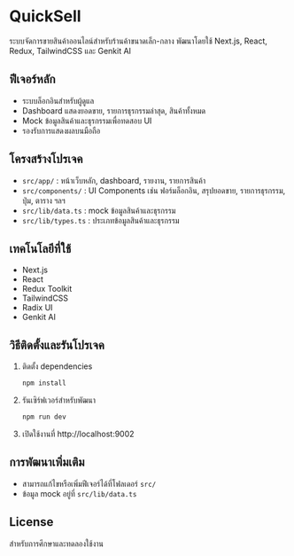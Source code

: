 # QuickSell

ระบบจัดการขายสินค้าออนไลน์สำหรับร้านค้าขนาดเล็ก-กลาง พัฒนาโดยใช้ Next.js, React, Redux, TailwindCSS และ Genkit AI

## ฟีเจอร์หลัก

- ระบบล็อกอินสำหรับผู้ดูแล
- Dashboard แสดงยอดขาย, รายการธุรกรรมล่าสุด, สินค้าทั้งหมด
- Mock ข้อมูลสินค้าและธุรกรรมเพื่อทดสอบ UI
- รองรับการแสดงผลบนมือถือ

## โครงสร้างโปรเจค

- `src/app/` : หน้าเว็บหลัก, dashboard, รายงาน, รายการสินค้า
- `src/components/` : UI Components เช่น ฟอร์มล็อกอิน, สรุปยอดขาย, รายการธุรกรรม, ปุ่ม, ตาราง ฯลฯ
- `src/lib/data.ts` : mock ข้อมูลสินค้าและธุรกรรม
- `src/lib/types.ts` : ประเภทข้อมูลสินค้าและธุรกรรม

## เทคโนโลยีที่ใช้

- Next.js
- React
- Redux Toolkit
- TailwindCSS
- Radix UI
- Genkit AI

## วิธีติดตั้งและรันโปรเจค

1. ติดตั้ง dependencies
   ```bash
   npm install
   ```
2. รันเซิร์ฟเวอร์สำหรับพัฒนา
   ```bash
   npm run dev
   ```
3. เปิดใช้งานที่ http://localhost:9002

## การพัฒนาเพิ่มเติม

- สามารถแก้ไขหรือเพิ่มฟีเจอร์ได้ที่โฟลเดอร์ `src/`
- ข้อมูล mock อยู่ที่ `src/lib/data.ts`

## License

สำหรับการศึกษาและทดลองใช้งาน
